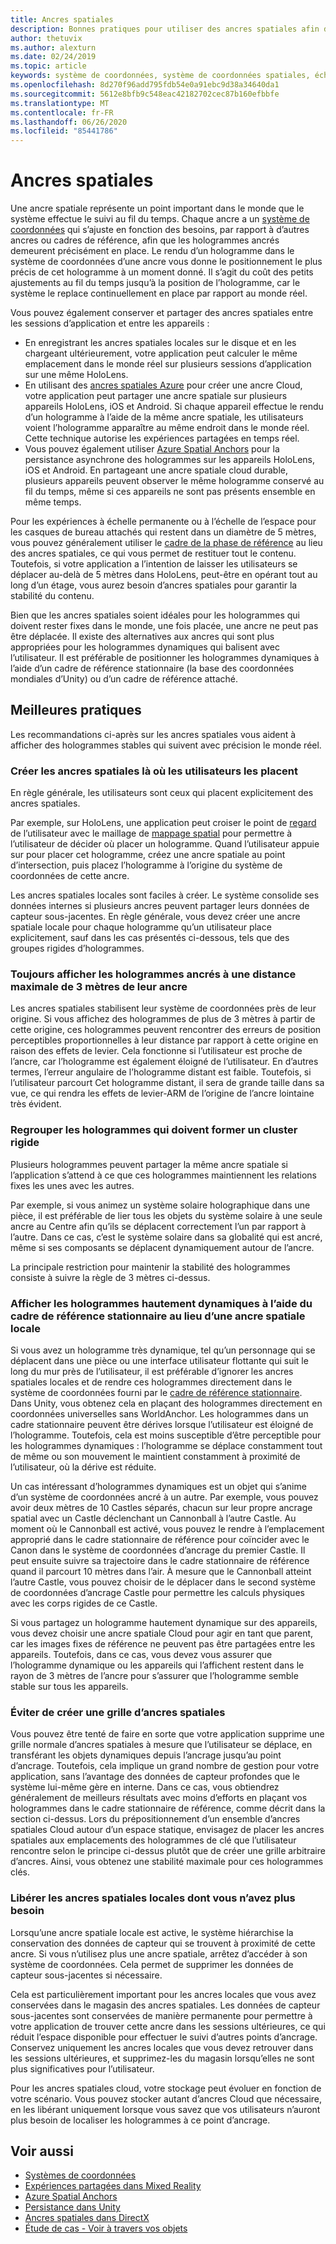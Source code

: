 ```yaml
---
title: Ancres spatiales
description: Bonnes pratiques pour utiliser des ancres spatiales afin d’afficher des hologrammes stables.
author: thetuvix
ms.author: alexturn
ms.date: 02/24/2019
ms.topic: article
keywords: système de coordonnées, système de coordonnées spatiales, échelle mondiale, monde, échelle, position, orientation, ancre, ancre spatiale, verrouillage au monde, verrouillé au monde, partage
ms.openlocfilehash: 8d270f96add795fdb54e0a91ebc9d38a34640da1
ms.sourcegitcommit: 5612e8bfb9c548eac42182702cec87b160efbbfe
ms.translationtype: MT
ms.contentlocale: fr-FR
ms.lasthandoff: 06/26/2020
ms.locfileid: "85441786"
---
```

# <a name="spatial-anchors"></a>Ancres spatiales

Une ancre spatiale représente un point important dans le monde que le système effectue le suivi au fil du temps. Chaque ancre a un [système de coordonnées](coordinate-systems.md) qui s’ajuste en fonction des besoins, par rapport à d’autres ancres ou cadres de référence, afin que les hologrammes ancrés demeurent précisément en place.  Le rendu d’un hologramme dans le système de coordonnées d’une ancre vous donne le positionnement le plus précis de cet hologramme à un moment donné. Il s’agit du coût des petits ajustements au fil du temps jusqu’à la position de l’hologramme, car le système le replace continuellement en place par rapport au monde réel.

Vous pouvez également conserver et partager des ancres spatiales entre les sessions d’application et entre les appareils :
* En enregistrant les ancres spatiales locales sur le disque et en les chargeant ultérieurement, votre application peut calculer le même emplacement dans le monde réel sur plusieurs sessions d’application sur une même HoloLens.
* En utilisant des <a href="https://docs.microsoft.com/azure/spatial-anchors/overview" target="_blank">ancres spatiales Azure</a> pour créer une ancre Cloud, votre application peut partager une ancre spatiale sur plusieurs appareils HoloLens, iOS et Android. Si chaque appareil effectue le rendu d’un hologramme à l’aide de la même ancre spatiale, les utilisateurs voient l’hologramme apparaître au même endroit dans le monde réel. Cette technique autorise les expériences partagées en temps réel.
* Vous pouvez également utiliser <a href="https://docs.microsoft.com/azure/spatial-anchors/overview" target="_blank">Azure Spatial Anchors</a> pour la persistance asynchrone des hologrammes sur les appareils HoloLens, iOS et Android. En partageant une ancre spatiale cloud durable, plusieurs appareils peuvent observer le même hologramme conservé au fil du temps, même si ces appareils ne sont pas présents ensemble en même temps.

Pour les expériences à échelle permanente ou à l’échelle de l’espace pour les casques de bureau attachés qui restent dans un diamètre de 5 mètres, vous pouvez généralement utiliser le [cadre de la phase de référence](coordinate-systems.md#stage-frame-of-reference) au lieu des ancres spatiales, ce qui vous permet de restituer tout le contenu. Toutefois, si votre application a l’intention de laisser les utilisateurs se déplacer au-delà de 5 mètres dans HoloLens, peut-être en opérant tout au long d’un étage, vous aurez besoin d’ancres spatiales pour garantir la stabilité du contenu.

Bien que les ancres spatiales soient idéales pour les hologrammes qui doivent rester fixes dans le monde, une fois placée, une ancre ne peut pas être déplacée. Il existe des alternatives aux ancres qui sont plus appropriées pour les hologrammes dynamiques qui balisent avec l’utilisateur. Il est préférable de positionner les hologrammes dynamiques à l’aide d’un cadre de référence stationnaire (la base des coordonnées mondiales d’Unity) ou d’un cadre de référence attaché.

## <a name="best-practices"></a>Meilleures pratiques

Les recommandations ci-après sur les ancres spatiales vous aident à afficher des hologrammes stables qui suivent avec précision le monde réel.

### <a name="create-spatial-anchors-where-users-place-them"></a>Créer les ancres spatiales là où les utilisateurs les placent

En règle générale, les utilisateurs sont ceux qui placent explicitement des ancres spatiales.

Par exemple, sur HoloLens, une application peut croiser le point de [regard](gaze-and-commit.md) de l’utilisateur avec le maillage de [mappage spatial](spatial-mapping.md) pour permettre à l’utilisateur de décider où placer un hologramme. Quand l’utilisateur appuie sur pour placer cet hologramme, créez une ancre spatiale au point d’intersection, puis placez l’hologramme à l’origine du système de coordonnées de cette ancre.

Les ancres spatiales locales sont faciles à créer. Le système consolide ses données internes si plusieurs ancres peuvent partager leurs données de capteur sous-jacentes. En règle générale, vous devez créer une ancre spatiale locale pour chaque hologramme qu’un utilisateur place explicitement, sauf dans les cas présentés ci-dessous, tels que des groupes rigides d’hologrammes.

### <a name="always-render-anchored-holograms-within-3-meters-of-their-anchor"></a>Toujours afficher les hologrammes ancrés à une distance maximale de 3 mètres de leur ancre

Les ancres spatiales stabilisent leur système de coordonnées près de leur origine. Si vous affichez des hologrammes de plus de 3 mètres à partir de cette origine, ces hologrammes peuvent rencontrer des erreurs de position perceptibles proportionnelles à leur distance par rapport à cette origine en raison des effets de levier. Cela fonctionne si l’utilisateur est proche de l’ancre, car l’hologramme est également éloigné de l’utilisateur. En d’autres termes, l’erreur angulaire de l’hologramme distant est faible. Toutefois, si l’utilisateur parcourt Cet hologramme distant, il sera de grande taille dans sa vue, ce qui rendra les effets de levier-ARM de l’origine de l’ancre lointaine très évident.

### <a name="group-holograms-that-should-form-a-rigid-cluster"></a>Regrouper les hologrammes qui doivent former un cluster rigide

Plusieurs hologrammes peuvent partager la même ancre spatiale si l’application s’attend à ce que ces hologrammes maintiennent les relations fixes les unes avec les autres.

Par exemple, si vous animez un système solaire holographique dans une pièce, il est préférable de lier tous les objets du système solaire à une seule ancre au Centre afin qu’ils se déplacent correctement l’un par rapport à l’autre. Dans ce cas, c’est le système solaire dans sa globalité qui est ancré, même si ses composants se déplacent dynamiquement autour de l’ancre.

La principale restriction pour maintenir la stabilité des hologrammes consiste à suivre la règle de 3 mètres ci-dessus.

### <a name="render-highly-dynamic-holograms-using-the-stationary-frame-of-reference-instead-of-a-local-spatial-anchor"></a>Afficher les hologrammes hautement dynamiques à l’aide du cadre de référence stationnaire au lieu d’une ancre spatiale locale

Si vous avez un hologramme très dynamique, tel qu’un personnage qui se déplacent dans une pièce ou une interface utilisateur flottante qui suit le long du mur près de l’utilisateur, il est préférable d’ignorer les ancres spatiales locales et de rendre ces hologrammes directement dans le système de coordonnées fourni par le [cadre de référence stationnaire](coordinate-systems.md#stationary-frame-of-reference). Dans Unity, vous obtenez cela en plaçant des hologrammes directement en coordonnées universelles sans WorldAnchor. Les hologrammes dans un cadre stationnaire peuvent être dérives lorsque l’utilisateur est éloigné de l’hologramme. Toutefois, cela est moins susceptible d’être perceptible pour les hologrammes dynamiques : l’hologramme se déplace constamment tout de même ou son mouvement le maintient constamment à proximité de l’utilisateur, où la dérive est réduite.

Un cas intéressant d’hologrammes dynamiques est un objet qui s’anime d’un système de coordonnées ancré à un autre. Par exemple, vous pouvez avoir deux mètres de 10 Castles séparés, chacun sur leur propre ancrage spatial avec un Castle déclenchant un Cannonball à l’autre Castle. Au moment où le Cannonball est activé, vous pouvez le rendre à l’emplacement approprié dans le cadre stationnaire de référence pour coïncider avec le Canon dans le système de coordonnées d’ancrage du premier Castle. Il peut ensuite suivre sa trajectoire dans le cadre stationnaire de référence quand il parcourt 10 mètres dans l’air. À mesure que le Cannonball atteint l’autre Castle, vous pouvez choisir de le déplacer dans le second système de coordonnées d’ancrage Castle pour permettre les calculs physiques avec les corps rigides de ce Castle.

Si vous partagez un hologramme hautement dynamique sur des appareils, vous devez choisir une ancre spatiale Cloud pour agir en tant que parent, car les images fixes de référence ne peuvent pas être partagées entre les appareils.  Toutefois, dans ce cas, vous devez vous assurer que l’hologramme dynamique ou les appareils qui l’affichent restent dans le rayon de 3 mètres de l’ancre pour s’assurer que l’hologramme semble stable sur tous les appareils.

### <a name="avoid-creating-a-grid-of-spatial-anchors"></a>Éviter de créer une grille d’ancres spatiales

Vous pouvez être tenté de faire en sorte que votre application supprime une grille normale d’ancres spatiales à mesure que l’utilisateur se déplace, en transférant les objets dynamiques depuis l’ancrage jusqu’au point d’ancrage. Toutefois, cela implique un grand nombre de gestion pour votre application, sans l’avantage des données de capteur profondes que le système lui-même gère en interne. Dans ce cas, vous obtiendrez généralement de meilleurs résultats avec moins d’efforts en plaçant vos hologrammes dans le cadre stationnaire de référence, comme décrit dans la section ci-dessus.
Lors du prépositionnement d’un ensemble d’ancres spatiales Cloud autour d’un espace statique, envisagez de placer les ancres spatiales aux emplacements des hologrammes de clé que l’utilisateur rencontre selon le principe ci-dessus plutôt que de créer une grille arbitraire d’ancres. Ainsi, vous obtenez une stabilité maximale pour ces hologrammes clés.

### <a name="release-local-spatial-anchors-you-no-longer-need"></a>Libérer les ancres spatiales locales dont vous n’avez plus besoin

Lorsqu’une ancre spatiale locale est active, le système hiérarchise la conservation des données de capteur qui se trouvent à proximité de cette ancre. Si vous n’utilisez plus une ancre spatiale, arrêtez d’accéder à son système de coordonnées. Cela permet de supprimer les données de capteur sous-jacentes si nécessaire.

Cela est particulièrement important pour les ancres locales que vous avez conservées dans le magasin des ancres spatiales. Les données de capteur sous-jacentes sont conservées de manière permanente pour permettre à votre application de trouver cette ancre dans les sessions ultérieures, ce qui réduit l’espace disponible pour effectuer le suivi d’autres points d’ancrage. Conservez uniquement les ancres locales que vous devez retrouver dans les sessions ultérieures, et supprimez-les du magasin lorsqu’elles ne sont plus significatives pour l’utilisateur.

Pour les ancres spatiales cloud, votre stockage peut évoluer en fonction de votre scénario. Vous pouvez stocker autant d’ancres Cloud que nécessaire, en les libérant uniquement lorsque vous savez que vos utilisateurs n’auront plus besoin de localiser les hologrammes à ce point d’ancrage.

## <a name="see-also"></a>Voir aussi
* [Systèmes de coordonnées](coordinate-systems.md)
* [Expériences partagées dans Mixed Reality](shared-experiences-in-mixed-reality.md)
* <a href="https://docs.microsoft.com/azure/spatial-anchors" target="_blank">Azure Spatial Anchors</a>
* [Persistance dans Unity](persistence-in-unity.md)
* [Ancres spatiales dans DirectX](coordinate-systems-in-directx.md#place-holograms-in-the-world-using-spatial-anchors)
* [Étude de cas - Voir à travers vos objets](case-study-looking-through-holes-in-your-reality.md)
